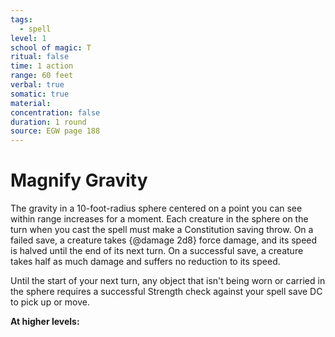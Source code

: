 ```yaml
---
tags:
  - spell
level: 1
school of magic: T
ritual: false
time: 1 action
range: 60 feet
verbal: true
somatic: true
material: 
concentration: false
duration: 1 round
source: EGW page 188
---
```

# Magnify Gravity
The gravity in a 10-foot-radius sphere centered on a point you can see within range increases for a moment. Each creature in the sphere on the turn when you cast the spell must make a Constitution saving throw. On a failed save, a creature takes {@damage 2d8} force damage, and its speed is halved until the end of its next turn. On a successful save, a creature takes half as much damage and suffers no reduction to its speed.

Until the start of your next turn, any object that isn't being worn or carried in the sphere requires a successful Strength check against your spell save DC to pick up or move.

**At higher levels:** 